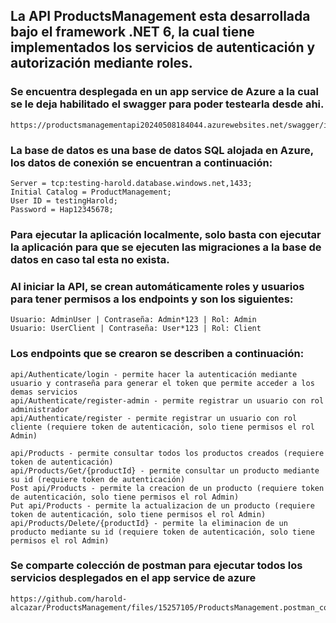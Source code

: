 ## La API ProductsManagement esta desarrollada bajo el framework .NET 6, la cual tiene implementados los servicios de autenticación y autorización mediante roles. 

### Se encuentra desplegada en un app service de Azure a la cual se le deja habilitado el swagger para poder testearla desde ahi.

	https://productsmanagementapi20240508184044.azurewebsites.net/swagger/index.html

### La base de datos es una base de datos SQL alojada en Azure, los datos de conexión se encuentran a continuación:

	Server = tcp:testing-harold.database.windows.net,1433;
	Initial Catalog = ProductManagement;	
 	User ID = testingHarold;
 	Password = Hap12345678;

### Para ejecutar la aplicación localmente, solo basta con ejecutar la aplicación para que se ejecuten las migraciones a la base de datos en caso tal esta no exista.

### Al iniciar la API, se crean automáticamente roles y usuarios para tener permisos a los endpoints y son los siguientes:

 	Usuario: AdminUser | Contraseña: Admin*123 | Rol: Admin
	Usuario: UserClient | Contraseña: User*123 | Rol: Client

### Los endpoints que se crearon se describen a continuación:

	api/Authenticate/login - permite hacer la autenticación mediante usuario y contraseña para generar el token que permite acceder a los demas servicios
 	api/Authenticate/register-admin - permite registrar un usuario con rol administrador
	api/Authenticate/register - permite registrar un usuario con rol cliente (requiere token de autenticación, solo tiene permisos el rol Admin)
 
 	api/Products - permite consultar todos los productos creados (requiere token de autenticación) 
	api/Products/Get/{productId} - permite consultar un producto mediante su id (requiere token de autenticación)
 	Post api/Products - permite la creacion de un producto (requiere token de autenticación, solo tiene permisos el rol Admin)
	Put api/Products - permite la actualizacion de un producto (requiere token de autenticación, solo tiene permisos el rol Admin)
 	api/Products/Delete/{productId} - permite la eliminacion de un producto mediante su id (requiere token de autenticación, solo tiene permisos el rol Admin)

### Se comparte colección de postman para ejecutar todos los servicios desplegados en el app service de azure 

	https://github.com/harold-alcazar/ProductsManagement/files/15257105/ProductsManagement.postman_collection.json


 	

